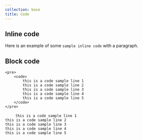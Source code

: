 ```yaml
---
collection: base
title: Code
---
```


## Inline code

Here is an example of some <code>sample inline code</code> with a paragraph.

## Block code

```
<pre>
    <code>
        this is a code sample line 1
        this is a code sample line 2
        this is a code sample line 3
        this is a code sample line 4
        this is a code sample line 5
    </code>
</pre>
```

<pre>
    <code>this is a code sample line 1
this is a code sample line 2
this is a code sample line 3
this is a code sample line 4
this is a code sample line 5</code>
</pre>
